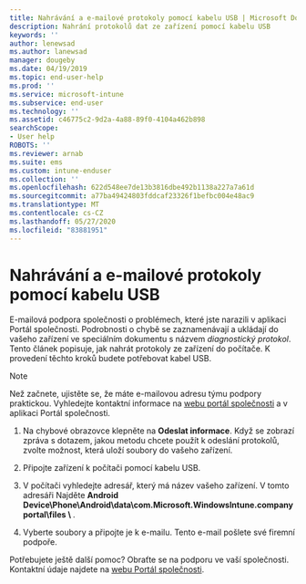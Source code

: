 ```yaml
---
title: Nahrávání a e-mailové protokoly pomocí kabelu USB | Microsoft Docs
description: Nahrání protokolů dat ze zařízení pomocí kabelu USB
keywords: ''
author: lenewsad
ms.author: lanewsad
manager: dougeby
ms.date: 04/19/2019
ms.topic: end-user-help
ms.prod: ''
ms.service: microsoft-intune
ms.subservice: end-user
ms.technology: ''
ms.assetid: c46775c2-9d2a-4a88-89f0-4104a462b898
searchScope:
- User help
ROBOTS: ''
ms.reviewer: arnab
ms.suite: ems
ms.custom: intune-enduser
ms.collection: ''
ms.openlocfilehash: 622d548ee7de13b3816dbe492b1138a227a7a61d
ms.sourcegitcommit: a77ba49424803fddcaf23326f1befbc004e48ac9
ms.translationtype: MT
ms.contentlocale: cs-CZ
ms.lasthandoff: 05/27/2020
ms.locfileid: "83881951"
---
```

# <a name="upload-and-email-logs-using-a-usb-cable"></a>Nahrávání a e-mailové protokoly pomocí kabelu USB

E-mailová podpora společnosti o problémech, které jste narazili v aplikaci Portál společnosti. Podrobnosti o chybě se zaznamenávají a ukládají do vašeho zařízení ve speciálním dokumentu s názvem _diagnostický protokol_. Tento článek popisuje, jak nahrát protokoly ze zařízení do počítače. K provedení těchto kroků budete potřebovat kabel USB.   

> [!Note]
> Než začnete, ujistěte se, že máte e-mailovou adresu týmu podpory praktickou. Vyhledejte kontaktní informace na [webu portál společnosti](https://go.microsoft.com/fwlink/?linkid=2010980) a v aplikaci Portál společnosti. 

1. Na chybové obrazovce klepněte na **Odeslat informace**. Když se zobrazí zpráva s dotazem, jakou metodu chcete použít k odeslání protokolů, zvolte možnost, která uloží soubory do vašeho zařízení.  

2. Připojte zařízení k počítači pomocí kabelu USB. 

3. V počítači vyhledejte adresář, který má název vašeho zařízení. V tomto adresáři Najděte <strong>Android Device\Phone\Android\data\com.Microsoft.WindowsIntune.companyportal\files \\ </strong>.

4. Vyberte soubory a připojte je k e-mailu. Tento e-mail pošlete své firemní podpoře.

Potřebujete ještě další pomoc? Obraťte se na podporu ve vaší společnosti. Kontaktní údaje najdete na [webu Portál společnosti](https://go.microsoft.com/fwlink/?linkid=2010980).
